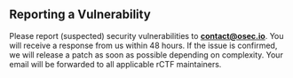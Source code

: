 ## Reporting a Vulnerability

Please report (suspected) security vulnerabilities to
**[contact@osec.io](mailto:contact@osec.io)**. You will receive a response from
us within 48 hours. If the issue is confirmed, we will release a patch as soon
as possible depending on complexity. Your email will be forwarded to all
applicable rCTF maintainers.
